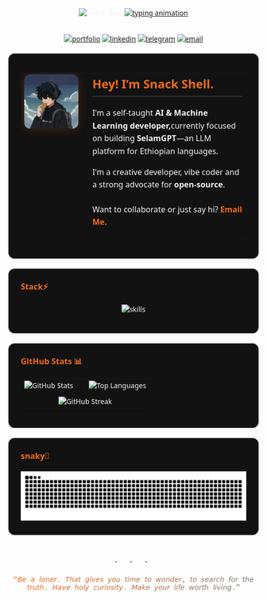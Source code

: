 <div align="center" style="font-family: 'Segoe UI', 'Helvetica Neue', 'Arial', sans-serif; color: #F5F5F5;">

  <img src="https://capsule-render.vercel.app/api?type=transparent&fontColor=f46c18&fontSize=70&fontAlignY=45&text=SNACK%20SHELL&stroke=f46c18&strokeWidth=2&height=180&animation=scaleIn" alt="snack shell"/>

  <a href="https://git.io/typing-svg">
    <img src="https://readme-typing-svg.demolab.com?font=JetBrains+Mono&size=24&duration=2500&pause=1000&color=f46c18&center=true&vCenter=true&width=700&lines=AI%20and%20ML%20Engineer;Building%20SelamGPT%20%7C%20Amharic%20LLM" alt="typing animation"/>
  </a>
  <br><br>

  <p>
    <a href="https://snackshell.work"><img src="https://img.shields.io/badge/snackshell.work-121212?style=for-the-badge&logo=vercel&logoColor=f46c18" alt="portfolio"></a>
    <a href="https://linkedin.com/in/snackshell"><img src="https://img.shields.io/badge/LinkedIn-121212?style=for-the-badge&logo=linkedin&logoColor=f46c18" alt="linkedin"></a>
    <a href="https://t.me/snackshell"><img src="https://img.shields.io/badge/Telegram-121212?style=for-the-badge&logo=telegram&logoColor=f46c18" alt="telegram"></a>
    <a href="mailto:hello@snackshell.work"><img src="https://img.shields.io/badge/Email-121212?style=for-the-badge&logo=gmail&logoColor=f46c18" alt="email"></a>
  </p>

  <div style="background-color: #121212; border-radius: 12px; border: 1px solid #333; padding: 24px; max-width: 900px; margin: 20px auto; box-sizing: border-box; text-align: left;">
    <table border="0" cellpadding="0" cellspacing="0" width="100%">
      <tr>
        <td width="30%" valign="top" align="center" style="padding-right: 20px;">
          <img src="snackshell-logo.jpg"
               width="200"
               style="border-radius:12px; box-shadow:0 0 20px #f46c1840;"
               alt="Snack Shell Profile"/>
        </td>
        <td width="70%" valign="top" style="color: #F5F5F5; font-size: 16px; line-height: 1.6;">
          <h2 style="color:#f46c18; margin-top: 0; padding-bottom: 5px; border-bottom: 2px solid #333;">
            Hey! I’m Snack Shell.
          </h2>
          <p style="margin-bottom: 16px;">
            I'm a self-taught <strong>AI & Machine Learning developer,</strong>currently focused on building <strong>SelamGPT</strong>—an LLM platform for Ethiopian languages.
          </p>
          <p style="margin-bottom: 16px;">
            I'm a creative developer, vibe coder and a strong advocate for <strong>open-source</strong>.
          </p>
          <p style="margin-top: 24px;">
            Want to collaborate or just say hi? <a href="mailto:hello@snackshell.work" style="color: #f46c18; text-decoration:none; font-weight:bold;">Email Me.</a>
          </p>
        </td>
      </tr>
    </table>
  </div>

  <div style="background-color: #121212; border-radius: 12px; border: 1px solid #333; padding: 24px; max-width: 900px; margin: 20px auto; box-sizing: border-box; text-align: left;">
    <h3 style="color:#f46c18; margin-top:0; margin-bottom: 20px;">Stack⚡</h3>
    <p align="center">
      <img src="https://skillicons.dev/icons?i=py,fastapi,js,ts,react,nextjs,nodejs,docker,supabase,firebase&perline=10&theme=dark" alt="skills" />
    </p>
  </div>

  <div style="background-color: #121212; border-radius: 12px; border: 1px solid #333; padding: 24px; max-width: 900px; margin: 20px auto; box-sizing: border-box; text-align: left;">
    <h3 style="color:#f46c18; margin-top:0; margin-bottom: 20px;">GitHub Stats 📊</h3>
    <table border="0" cellpadding="10" cellspacing="0" width="100%">
      <tr>
        <td valign="top" width="50%">
          <img src="https://github-readme-stats.vercel.app/api?username=snackshell&show_icons=true&theme=vue-dark&hide_border=true&include_all_commits=true&count_private=true" alt="GitHub Stats" width="100%"/>
        </td>
        <td valign="top" width="50%">
          <img src="https://github-readme-stats.vercel.app/api/top-langs/?username=snackshell&layout=compact&theme=vue-dark&hide_border=true&langs_count=10" alt="Top Languages" width="100%"/>
        </td>
      </tr>
      <tr>
        <td colspan="2" align="center" style="padding-top: 10px;">
          <img width="100%" src="https://streak-stats.demolab.com/?user=snackshell&theme=github-dark&hide_border=true" alt="GitHub Streak"/>
        </td>
      </tr>
    </table>
  </div>

  <div style="background-color: #121212; border-radius: 12px; border: 1px solid #333; padding: 24px; max-width: 900px; margin: 20px auto; box-sizing: border-box; text-align: left;">
    <h3 style="color:#f46c18; margin-top:0; margin-bottom: 20px;">snaky🐍</h3>
    <p align="center" style="margin-bottom: 0;">
      <img src="https://raw.githubusercontent.com/snackshell/snackshell/output/github-contribution-grid-snake-dark.svg" alt="Snake animation" style="max-width: 100%;">
    </p>
  </div>

  <p style="color: #444; font-size: 20px; margin-top: 40px; margin-bottom: 10px; letter-spacing: 10px;">
    · · ·
  </p>
  <p style="font-family: 'JetBrains Mono', monospace; font-size: 14px; margin-bottom: 40px; background: -webkit-linear-gradient(45deg, #f46c18, #777); -webkit-background-clip: text; -webkit-text-fill-color: transparent; font-weight: 500;">
   “𝘉𝘦 𝘢 𝘭𝘰𝘯𝘦𝘳. 𝘛𝘩𝘢𝘵 𝘨𝘪𝘷𝘦𝘴 𝘺𝘰𝘶 𝘵𝘪𝘮𝘦 𝘵𝘰 𝘸𝘰𝘯𝘥𝘦𝘳, 𝘵𝘰 𝘴𝘦𝘢𝘳𝘤𝘩 𝘧𝘰𝘳 𝘵𝘩𝘦 𝘵𝘳𝘶𝘵𝘩. 𝘏𝘢𝘷𝘦 𝘩𝘰𝘭𝘺 𝘤𝘶𝘳𝘪𝘰𝘴𝘪𝘵𝘺. 𝘔𝘢𝘬𝘦 𝘺𝘰𝘶𝘳 𝘭𝘪𝘧𝘦 𝘸𝘰𝘳𝘵𝘩 𝘭𝘪𝘷𝘪𝘯𝘨.”
  </p>

</div>
